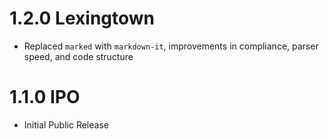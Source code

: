 # 1.2.0 Lexingtown

- Replaced `marked` with `markdown-it`, improvements in compliance, parser speed, and code structure

# 1.1.0 IPO

- Initial Public Release

